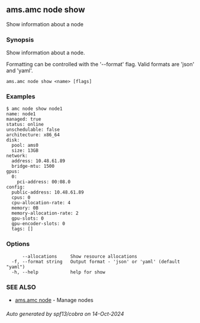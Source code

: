 ## ams.amc node show

Show information about a node

### Synopsis

Show information about a node.

Formatting can be controlled with the '--format' flag.
Valid formats are 'json' and 'yaml'.

```
ams.amc node show <name> [flags]
```

### Examples

```
$ amc node show node1
name: node1
managed: true
status: online
unschedulable: false
architecture: x86_64
disk:
  pool: ams0
  size: 13GB
network:
  address: 10.48.61.89
  bridge-mtu: 1500
gpus:
  0:
    pci-address: 00:08.0
config:
  public-address: 10.48.61.89
  cpus: 0
  cpu-allocation-rate: 4
  memory: 0B
  memory-allocation-rate: 2
  gpu-slots: 0
  gpu-encoder-slots: 0
  tags: []

```

### Options

```
      --allocations     Show resource allocations
  -f, --format string   Output format - 'json' or 'yaml' (default "yaml")
  -h, --help            help for show
```

### SEE ALSO

* [ams.amc node](ams.amc_node.md)	 - Manage nodes

###### Auto generated by spf13/cobra on 14-Oct-2024
